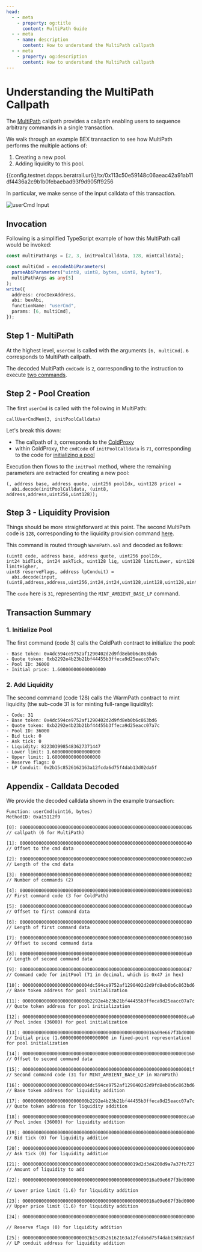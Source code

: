 ```yaml
---
head:
  - - meta
    - property: og:title
      content: MultiPath Guide
  - - meta
    - name: description
      content: How to understand the MultiPath callpath
  - - meta
    - property: og:description
      content: How to understand the MultiPath callpath
---
```


<script setup>
  import config from '@berachain/config/constants.json';
</script>

# Understanding the MultiPath Callpath

The [MultiPath](/developers/contracts/multipath) callpath provides a callpath enabling users to sequence arbitrary commands in a single transaction.

We walk through an example BEX transaction to see how MultiPath performs the multiple actions of:

1. Creating a new pool.
2. Adding liquidity to this pool.

{{config.testnet.dapps.beratrail.url}}/tx/0x113c50e59148c06aeac42a91ab11df4436a2c9b1b0febaebad93f9d905ff9256

In particular, we make sense of the input calldata of this transaction.

![userCmd Input](/assets/usercmd-input.png)

## Invocation

Following is a simplified TypeScript example of how this MultiPath call would be invoked:

```typescript
const multiPathArgs = [2, 3, initPoolCalldata, 128, mintCalldata];

const multiCmd = encodeAbiParameters(
  parseAbiParameters("uint8, uint8, bytes, uint8, bytes"),
  multiPathArgs as any[5]
);
write({
  address: crocDexAddress,
  abi: bexAbi,
  functionName: "userCmd",
  params: [6, multiCmd],
});
```

## Step 1 - MultiPath

At the highest level, `userCmd` is called with the arguments `[6, multiCmd]`. `6` corresponds to MultiPath callpath.

The decoded MultiPath `cmdCode` is `2`, corresponding to the instruction to execute [two commands](https://github.com/berachain/CrocSwap-protocol/blob/mainL2/contracts/callpaths/MultiPath.sol#L29).

## Step 2 - Pool Creation

The first `userCmd` is called with the following in MultiPath:

`callUserCmdMem(3, initPoolCalldata)`

Let's break this down:

- The callpath of `3`, corresponds to the [ColdProxy](https://github.com/berachain/CrocSwap-protocol/blob/mainL2/contracts/mixins/StorageLayout.sol#L197)
- within ColdProxy, the `cmdCode` of `initPoolCalldata` is `71`, corresponding to the code for [initializing a pool](https://github.com/berachain/CrocSwap-protocol/blob/mainL2/contracts/callpaths/ColdPath.sol#L91)

Execution then flows to the `initPool` method, where the remaining parameters are extracted for creating a new pool:

```solidity
(, address base, address quote, uint256 poolIdx, uint128 price) =
  abi.decode(initPoolCalldata, (uint8, address,address,uint256,uint128));
```

## Step 3 - Liquidity Provision

Things should be more straightforward at this point. The second MultiPath code is `128`, corresponding to the liquidity provision command [here](https://github.com/berachain/CrocSwap-protocol/blob/mainL2/contracts/callpaths/WarmPath.sol#L49).

This command is routed through `WarmPath.sol` and decoded as follows:

```solidity
(uint8 code, address base, address quote, uint256 poolIdx,
int24 bidTick, int24 askTick, uint128 liq, uint128 limitLower, uint128 limitHigher,
uint8 reserveFlags, address lpConduit) =
  abi.decode(input, (uint8,address,address,uint256,int24,int24,uint128,uint128,uint128,uint8,address));
```

The `code` here is `31`, representing the `MINT_AMBIENT_BASE_LP` command.

## Transaction Summary

### 1. Initialize Pool

The first command (code 3) calls the ColdPath contract to initialize the pool:

```
- Base token: 0x4dc594ce9752af1290402d2d9fd8eb0b6c863bd6
- Quote token: 0xb2292e4b23b21bf44455b3ffeca9d25eacc07a7c
- Pool ID: 36000
- Initial price: 1.600000000000000000
```

### 2. Add Liquidity

The second command (code 128) calls the WarmPath contract to mint liquidity (the sub-code 31 is for minting full-range liquidity):

```
- Code: 31
- Base token: 0x4dc594ce9752af1290402d2d9fd8eb0b6c863bd6
- Quote token: 0xb2292e4b23b21bf44455b3ffeca9d25eacc07a7c
- Pool ID: 36000
- Bid tick: 0
- Ask tick: 0
- Liquidity: 8223039985483627371447
- Lower limit: 1.600000000000000000
- Upper limit: 1.600000000000000000
- Reserve flags: 0
- LP Conduit: 0x2b15c8526162163a12fcda6d75f4dab13d02da5f
```

## Appendix - Calldata Decoded

We provide the decoded calldata shown in the <a :href="config.testnet.dapps.beratrail.url + 'tx/0x113c50e59148c06aeac42a91ab11df4436a2c9b1b0febaebad93f9d905ff9256'">example transaction</a>:

```
Function: userCmd(uint16, bytes)
MethodID: 0xa15112f9

[0]: 0000000000000000000000000000000000000000000000000000000000000006
// callpath (6 for MultiPath)

[1]: 0000000000000000000000000000000000000000000000000000000000000040
// Offset to the cmd data

[2]: 00000000000000000000000000000000000000000000000000000000000002e0
// Length of the cmd data

[3]: 0000000000000000000000000000000000000000000000000000000000000002
// Number of commands (2)

[4]: 0000000000000000000000000000000000000000000000000000000000000003
// First command code (3 for ColdPath)

[5]: 00000000000000000000000000000000000000000000000000000000000000a0
// Offset to first command data

[6]: 0000000000000000000000000000000000000000000000000000000000000080
// Length of first command data

[7]: 0000000000000000000000000000000000000000000000000000000000000160
// Offset to second command data

[8]: 00000000000000000000000000000000000000000000000000000000000000a0
// Length of second command data

[9]: 0000000000000000000000000000000000000000000000000000000000000047
// Command code for initPool (71 in decimal, which is 0x47 in hex)

[10]: 0000000000000000000000004dc594ce9752af1290402d2d9fd8eb0b6c863bd6
// Base token address for pool initialization

[11]: 000000000000000000000000b2292e4b23b21bf44455b3ffeca9d25eacc07a7c
// Quote token address for pool initialization

[12]: 0000000000000000000000000000000000000000000000000000000000008ca0
// Pool index (36000) for pool initialization

[13]: 0000000000000000000000000000000000000000000000016a09e667f3bd0000
// Initial price (1.600000000000000000 in fixed-point representation) for pool initialization

[14]: 0000000000000000000000000000000000000000000000000000000000000160
// Offset to second command data

[15]: 000000000000000000000000000000000000000000000000000000000000001f
// Second command code (31 for MINT_AMBIENT_BASE_LP in WarmPath)

[16]: 0000000000000000000000004dc594ce9752af1290402d2d9fd8eb0b6c863bd6
// Base token address for liquidity addition

[17]: 000000000000000000000000b2292e4b23b21bf44455b3ffeca9d25eacc07a7c
// Quote token address for liquidity addition

[18]: 0000000000000000000000000000000000000000000000000000000000008ca0
// Pool index (36000) for liquidity addition

[19]: 0000000000000000000000000000000000000000000000000000000000000000
// Bid tick (0) for liquidity addition

[20]: 0000000000000000000000000000000000000000000000000000000000000000
// Ask tick (0) for liquidity addition

[21]: 0000000000000000000000000000000000000000019d2d3d4200d9a7a37fb727
// Amount of liquidity to add

[22]: 0000000000000000000000000000000000000000000000016a09e667f3bd0000

// Lower price limit (1.6) for liquidity addition

[23]: 0000000000000000000000000000000000000000000000016a09e667f3bd0000
// Upper price limit (1.6) for liquidity addition

[24]: 0000000000000000000000000000000000000000000000000000000000000000

// Reserve flags (0) for liquidity addition

[25]: 0000000000000000000000002b15c8526162163a12fcda6d75f4dab13d02da5f
// LP conduit address for liquidity addition
```
